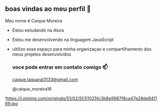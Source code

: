 ## boas vindas ao meu perfil 🖤

Meu nome é Caique Moreira

- Estou estudando na Alura
- Estou me desenvolvendo na linguagem JavaScript
- ultilizo esse espaço para minha organizaçao e compartilhamento dos meus projetos desenvolvidos

  ### voce pode entrar em contato comigo 📫

  caique.taquaral3133@gmail.com

  @caique_moreira16


!https://i.pinimg.com/originals/51/02/5f/51025fc3b8e9987f8ca47e28de841169.jpg
